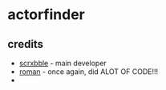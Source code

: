 # actorfinder

## credits

* [scrxbble](https://github.com/szvy) - main developer
* [roman](https://github.com/romaniscool99) - once again, did ALOT OF CODE!!!
* 
